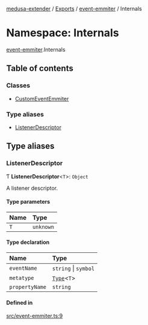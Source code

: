 [medusa-extender](../README.md) / [Exports](../modules.md) / [event-emmiter](event_emmiter.md) / Internals

# Namespace: Internals

[event-emmiter](event_emmiter.md).Internals

## Table of contents

### Classes

- [CustomEventEmmiter](../classes/event_emmiter.Internals.CustomEventEmmiter.md)

### Type aliases

- [ListenerDescriptor](event_emmiter.Internals.md#listenerdescriptor)

## Type aliases

### ListenerDescriptor

Ƭ **ListenerDescriptor**<`T`\>: `Object`

A listener descriptor.

#### Type parameters

| Name | Type |
| :------ | :------ |
| `T` | `unknown` |

#### Type declaration

| Name | Type |
| :------ | :------ |
| `eventName` | `string` \| `symbol` |
| `metatype` | [`Type`](../interfaces/types.Type.md)<`T`\> |
| `propertyName` | `string` |

#### Defined in

[src/event-emmiter.ts:9](https://github.com/adrien2p/medusa-extender/blob/ab2e512/src/event-emmiter.ts#L9)
